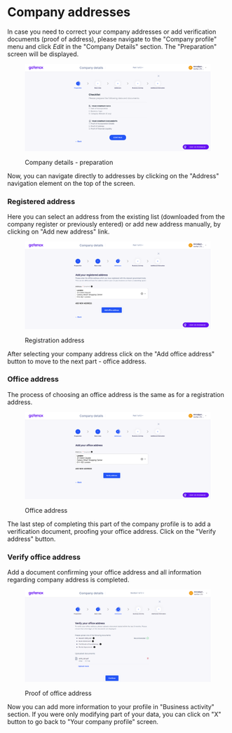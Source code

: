 # Company addresses

In case you need to correct your company addresses or add verification documents (proof of address), please navigate to the "Company profile" menu and click _Edit_ in the "Company Details" section. The "Preparation" screen will be displayed.

<figure><img src="../../../docs/Images/preparation.png" alt=""><figcaption><p>Company details - preparation</p></figcaption></figure>

Now, you can navigate directly to addresses by clicking on the "Address" navigation element on the top of the screen.

### Registered address

Here you can select an address from the existing list (downloaded from the company register or previously entered) or add new address manually, by clicking on "Add new address" link.&#x20;

<figure><img src="../../../.gitbook/assets/reg_address.png" alt=""><figcaption><p>Registration address</p></figcaption></figure>

After selecting your company address click on the "Add office address" button to move to the next part - office address.

### Office address

The process of choosing an office address is the same as for a registration address.&#x20;

<figure><img src="../../../.gitbook/assets/office_addr.png" alt=""><figcaption><p>Office address</p></figcaption></figure>

The last step of completing this part of the company profile is to add a verification document, proofing your office address. Click on the "Verify address" button.

### Verify office address

Add a document confirming your office address and all information regarding company address is completed.

<figure><img src="../../../.gitbook/assets/address_verification.png" alt=""><figcaption><p>Proof of office address</p></figcaption></figure>

Now you can add more information to your profile in "Business activity" section. If you were only modifying part of your data, you can click on "X" button to go back to "Your company profile" screen.
